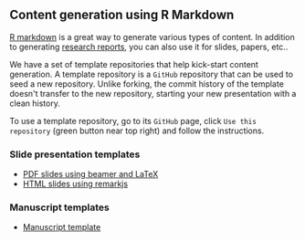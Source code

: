 ## Content generation using R Markdown

[R markdown](https://rmarkdown.rstudio.com/index.html) is a great way to generate various types of content.
In addition to generating [research reports](generatingreports), you can also use it for slides, papers, etc..

We have a set of template repositories that help kick-start content generation.
A template repository is a `GitHub` repository that can be used to seed a new repository.
Unlike forking, the commit history of the template doesn't transfer to the new repository, starting your new presentation with a clean history.

To use a template repository, go to its `GitHub` page, click `Use this repository` (green button near top right) and follow the instructions.

### Slide presentation templates

* [PDF slides using beamer and LaTeX](https://github.com/ThorntonLab/RMarkdown_beamer_slides_template)
* [HTML slides using remarkjs](https://github.com/ThorntonLab/RMarkdown_remark_slides_template)

### Manuscript templates

* [Manuscript template](https://github.com/ThorntonLab/RMarkdown_manuscript_template)
